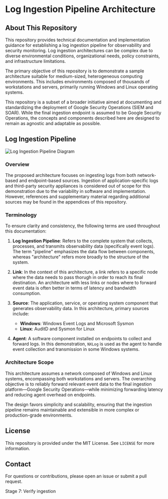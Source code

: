 # Log Ingestion Pipeline Architecture

## About This Repository

This repository provides technical documentation and implementation guidance for establishing a log ingestion pipeline for observability and security monitoring. Log ingestion architectures can be complex due to diverse environmental conditions, organizational needs, policy constraints, and infrastructure limitations.

The primary objective of this repository is to demonstrate a sample architecture suitable for medium-sized, heterogeneous computing environments. This includes environments composed of thousands of workstations and servers, primarily running Windows and Linux operating systems.

This repository is a subset of a broader initiative aimed at documenting and standardizing the deployment of Google Security Operations (SIEM and SOAR). While the final ingestion endpoint is assumed to be Google Security Operations, the concepts and components described here are designed to remain as agnostic and adaptable as possible.

## Log Ingestion Pipeline

![Log Ingestion Pipeline Diagram](https://github.com/user-attachments/assets/0b78f0e3-2b32-4acd-9363-b1e56e63b618)

### Overview

The proposed architecture focuses on ingesting logs from both network-based and endpoint-based sources. Ingestion of application-specific logs and third-party security appliances is considered out of scope for this demonstration due to the variability in software and implementation. However, references and supplementary material regarding additional sources may be found in the appendices of this repository.

### Terminology

To ensure clarity and consistency, the following terms are used throughout this documentation:

1. **Log Ingestion Pipeline**: Refers to the complete system that collects, processes, and transmits observability data (specifically event logs). The term "pipeline" emphasizes the data flow between components, whereas "architecture" refers more broadly to the structure of the system.

2. **Link**: In the context of this architecture, a link refers to a specific node where the data needs to pass thorugh in order to reach its final destination. An architecture with less links or nodes where to forward event data is often better in terms of latency and bandwidth consumption.

3. **Source**: The application, service, or operating system component that generates observability data. In this architecture, primary sources include:
   - **Windows**: Windows Event Logs and Microsoft Sysmon
   - **Linux**: AuditD and Sysmon for Linux

4. **Agent**: A software component installed on endpoints to collect and forward logs. In this demonstration, `NXLog` is used as the agent to handle event collection and transmission in some Windows systems.

### Architecture Scope

This architecture assumes a network composed of Windows and Linux systems, encompassing both workstations and servers. The overarching objective is to reliably forward relevant event data to the final ingestion platform—Google Security Operations—while minimizing forwarding latency and reducing agent overhead on endpoints.

The design favors simplicity and scalability, ensuring that the ingestion pipeline remains maintainable and extensible in more complex or production-grade environments.

## License

This repository is provided under the MIT License. See `LICENSE` for more information.

## Contact

For questions or contributions, please open an issue or submit a pull request.


Stage 7: Verify ingestion
